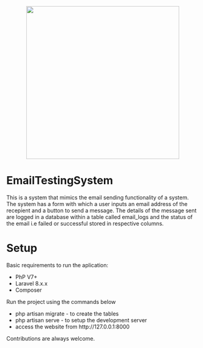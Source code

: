 <p align="center"><a href="https://laravel.com" target="_blank"><img src="https://raw.githubusercontent.com/laravel/art/master/logo-lockup/5%20SVG/2%20CMYK/1%20Full%20Color/laravel-logolockup-cmyk-red.svg" width="400"></a></p>

# EmailTestingSystem
This is a system that mimics the email sending functionality of a system. The system has a form with which a user inputs an email address of the recepient and a button to send a message. The details of the message sent are logged in a database within a table called email_logs and the status of the email i.e failed or successful stored in respective columns.<br>
<h1>Setup</h1>
<p>Basic requirements to run the aplication:</p>
<ul>
  <li>PhP V7+</li>
  <li>Laravel 8.x.x</li>
  <li>Composer <any version></li>
</ul>

<p>Run the project using the commands below</p>
<ul>
  <li>php artisan migrate - to create the tables</li>
  <li>php artisan serve - to setup the development server</li>
  <li>access the website from http://127.0.0.1:8000</li>
</ul>

Contributions are always welcome.
